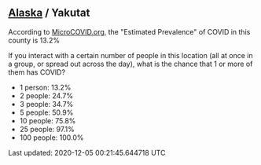 
## [Alaska](/united-states/alaska) / Yakutat

According to [MicroCOVID.org](http://microcovid.org),
the "Estimated Prevalence" of COVID in this county is 13.2%

If you interact with a certain number of people in this location
(all at once in a group, or spread out across the day), what is the chance that
1 or more of them has COVID?

- 1 person: 13.2%
- 2 people: 24.7%
- 3 people: 34.7%
- 5 people: 50.9%
- 10 people: 75.8%
- 25 people: 97.1%
- 100 people: 100.0%

Last updated: 2020-12-05 00:21:45.644718 UTC
